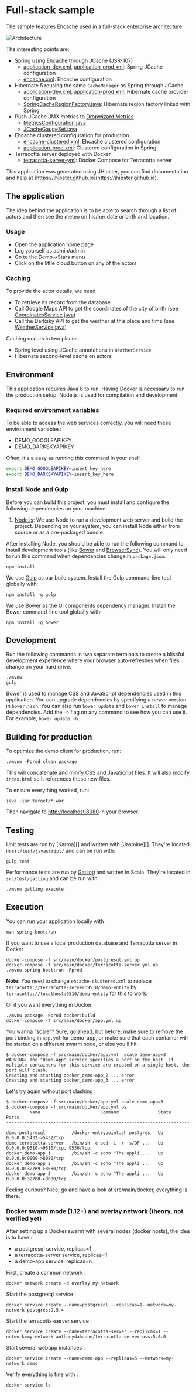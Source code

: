 # Full-stack sample

The sample features Ehcache used in a full-stack enterprise architecture.

![Architecture](architecture.jpg)

The interesting points are:
* Spring using Ehcache through JCache (JSR-107)
  * [application-dev.xml](src/main/resources/config/application-dev.yml), [application-prod.xml](src/main/resources/config/application-prod.yml): Spring JCache configuration
  * [ehcache.xml](src/main/resources/ehcache.xml): Ehcache configuration
* Hibernate 5 reusing the same `CacheManager` as Spring through JCache  
  * [application-dev.xml](src/main/resources/config/application-dev.yml), [application-prod.xml](src/main/resources/config/application-prod.yml): Hibernate cache provider configuration
  * [SpringCacheRegionFactory.java](src/main/java/org/terracotta/demo/config/jcache/SpringCacheRegionFactory.java): Hibernate region factory linked with Spring
* Push JCache JMX metrics to [Dropwizard Metrics](http://metrics.dropwizard.io)
  * [MetricsConfiguration.java](src/main/java/org/terracotta/demo/config/MetricsConfiguration.java)
  * [JCacheGaugeSet.java](src/main/java/org/terracotta/demo/config/JCacheGaugeSet.java)
* Ehcache clustered configuration for production
  * [ehcache-clustered.xml](src/main/resources/ehcache-clustered.xml): Ehcache clustered configuration
  * [application-prod.xml](src/main/resources/config/application-prod.yml): Clustered configuration in Spring 
* Terracotta server deployed with Docker
  * [terracotta-server-yml](src/main/docker/terracotta-server.yml): Docker Compose for Terracotta server

This application was generated using JHipster, you can find documentation and help at [https://jhipster.github.io](https://jhipster.github.io).

## The application

The idea behind the application is to be able to search through a list of actors and then see the
meteo on his/her date or birth and location.

### Usage

* Open the application home page
* Log yourself as admin/admin
* Go to the Demo->Stars menu
* Click on the little cloud button on any of the actors

### Caching

To provide the actor details, we need
* To retrieve its record from the database 
* Call Google Maps API to get the coordinates of the city of birth (see [CoordinatesService.java](src/main/java/org/terracotta/demo/service/CoordinatesService.java))
* Call the Darksky API to get the weather at this place and time (see [WeatherService.java](src/main/java/org/terracotta/demo/service/WeatherService.java))

Caching occurs in two places:
* Spring level using JCache annotations in `WeatherService`
* Hibernate second-level cache on actors

## Environment

This application requires Java 8 to run. Having [Docker](https://www.docker.com/) is necessary to run the production setup. Node.js is used
for compilation and development.

### Required environment variables

To be able to access the web services correctly, you will need these environment variables:

* DEMO_GOOGLEAPIKEY
* DEMO_DARKSKYAPIKEY

Often, it's a easy as running this command in your shell :

```bash
export DEMO_GOOGLEAPIKEY=insert_key_here
export DEMO_DARKSKYAPIKEY=insert_key_here
```

### Install Node and Gulp

Before you can build this project, you must install and configure the following dependencies on your machine:

1. [Node.js](https://nodejs.org): We use Node to run a development web server and build the project.
   Depending on your system, you can install Node either from source or as a pre-packaged bundle.

After installing Node, you should be able to run the following command to install development tools (like
[Bower](https://bower.io) and [BrowserSync](https://www.browsersync.io)). You will only need to run this command when dependencies change 
in `package.json`.

    npm install

We use [Gulp](http://gulpjs.com) as our build system. Install the Gulp command-line tool globally with:

    npm install -g gulp

We use [Bower](https://bower.io/) as the UI components dependency manager. Install the Bower command-line tool globally with:

    npm install -g bower

## Development

Run the following commands in two separate terminals to create a blissful development experience where your browser
auto-refreshes when files change on your hard drive.

    ./mvnw
    gulp

Bower is used to manage CSS and JavaScript dependencies used in this application. You can upgrade dependencies by
specifying a newer version in `bower.json`. You can also run `bower update` and `bower install` to manage dependencies.
Add the `-h` flag on any command to see how you can use it. For example, `bower update -h`.

## Building for production

To optimize the demo client for production, run:

    ./mvnw -Pprod clean package

This will concatenate and minify CSS and JavaScript files. It will also modify `index.html` so it references
these new files.

To ensure everything worked, run:

    java -jar target/*.war

Then navigate to [http://localhost:8080](http://localhost:8080) in your browser.

## Testing

Unit tests are run by [Karma][] and written with [Jasmine][]. They're located in `src/test/javascript/` and can be run with:

    gulp test

Performance tests are run by [Gatling]() and written in Scala. They're located in `src/test/gatling` and can be run with:

    ./mvnw gatling:execute
    
## Execution

You can run your application locally with

    mvn spring-boot:run
    
If you want to use a local production database and Terracotta server in Docker 

    docker-compose -f src/main/docker/postgresql.yml up
    docker-compose -f src/main/docker/terracotta-server.yml up
    ./mvnw spring-boot:run -Pprod

**Note:** You need to change `ehcache-clustered.xml` to replace `terracotta://terracotta-server:9510/demo-entity` by `terracotta://localhost:9510/demo-entity`
for this to work.

Or if you want everything in Docker

    ./mvnw package -Pprod docker:build
    docker-compose -f src/main/docker/app.yml up
     

You wanna "scale"? Sure, go ahead, but before, make sure to remove the port binding in `app.yml` for demo-app, or make sure that 
each container will be started on a different swarm node, or else you'll hit :
    
    $ docker-compose -f src/main/docker/app.yml  scale demo-app=3
    WARNING: The "demo-app" service specifies a port on the host. If multiple containers for this service are created on a single host, the port will clash.
    Creating and starting docker_demo-app_2 ... error
    Creating and starting docker_demo-app_3 ... error

Let's try again without port clashing :
       
    $ docker-compose -f src/main/docker/app.yml scale demo-app=3
    $ docker-compose -f src/main/docker/app.yml ps
             Name                       Command               State                Ports               
    --------------------------------------------------------------------------------------------------
    demo-postgresql          /docker-entrypoint.sh postgres   Up      0.0.0.0:5432->5432/tcp           
    demo-terracotta-server   /bin/sh -c sed -i -r 's/OF ...   Up      0.0.0.0:9510->9510/tcp, 9530/tcp 
    docker_demo-app_1        /bin/sh -c echo "The appli ...   Up      0.0.0.0:9000->8080/tcp           
    docker_demo-app_2        /bin/sh -c echo "The appli ...   Up      0.0.0.0:32769->8080/tcp          
    docker_demo-app_3        /bin/sh -c echo "The appli ...   Up      0.0.0.0:32768->8080/tcp  
    
Feeling curious? Nice, go and have a look at src/main/docker, everything is there.

### Docker swarm mode (1.12+) and overlay network (theory, not verified yet)  

After setting up a Docker swarm with several nodes (docker hosts), the idea is to have :

* a postgresql service, replicas=1
* a terracotta-server service, replicas=1
* a demo-app service, replicas=n 

First, create a common network :

    docker network create -d overlay my-network

Start the postgresql service :

    docker service create --name=postgresql --replicas=1--network=my-network postgres:9.5.4

Start the terracotta-server service :

    docker service create --name=terracotta-server --replicas=1 --network=my-network anthonydahanne/terracotta-server-oss:5.0.0

Start several webapp instances :

    docker service create --name=demo-app --replicas=5 --network=my-network demo
    
Verify everything is fine with :
    
    docker service ls
